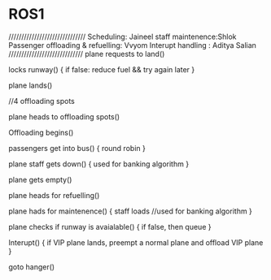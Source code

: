 # ROS1
//////////////////////////////
Scheduling: Jaineel
staff maintenence:Shlok
Passenger offloading & refuelling: Vvyom
Interupt handling : Aditya Salian
/////////////////////////////
plane requests to land()

locks runway()
{
	if false: reduce fuel && try again later
}

plane lands()

//4 offloading spots

plane heads to offloading spots()

Offloading begins()

passengers get into bus()
{
	round robin
}

plane staff gets down()
{
	used for banking algorithm
}

plane gets empty()

plane heads for refuelling()

plane hads for maintenence()
{
	staff loads //used for banking algorithm
}

plane checks if runway is avaialable()
{
	if false, then queue
}

Interupt()
{
	if VIP plane lands, preempt a normal plane and offload VIP plane
}

goto hanger()

